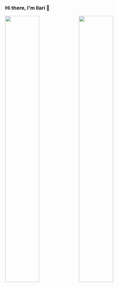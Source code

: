 ### Hi there, I'm Ilari 👋

<img align="left" width="47%" src="https://github-readme-stats.vercel.app/api?username=ilarisiikonen&show_icons=true&theme=radical" />

<img align="left" width="47%" src="https://github-readme-stats.vercel.app/api/top-langs/?username=ilarisiikonen&layout=compact)](https://github.com/anuraghazra/github-readme-stats" />

